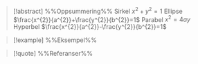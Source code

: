 
> [!abstract] %%Oppsummering%%
> Sirkel
> $x^{2}+y^{2}=1$
> Ellipse
> $\frac{x^{2}}{a^{2}}+\frac{y^{2}}{b^{2}}=1$
> Parabel
> $x^{2}=4ay$
> Hyperbel
> $\frac{x^{2}}{a^{2}}-\frac{y^{2}}{b^{2}}=1$

> [!example] %%Eksempel%%
> 

> [!quote] %%Referanser%%
>

